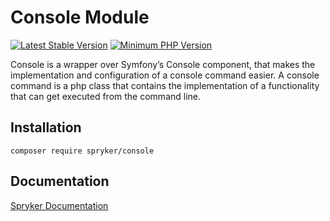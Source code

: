 # Console Module
[![Latest Stable Version](https://poser.pugx.org/spryker/console/v/stable.svg)](https://packagist.org/packages/spryker/console)
[![Minimum PHP Version](https://img.shields.io/badge/php-%3E%3D%208.1-8892BF.svg)](https://php.net/)

Console is a wrapper over Symfony’s Console component, that makes the implementation and configuration of a console command easier. A console command is a php class that contains the implementation of a functionality that can get executed from the command line.

## Installation

```
composer require spryker/console
```

## Documentation

[Spryker Documentation](https://docs.spryker.com)

